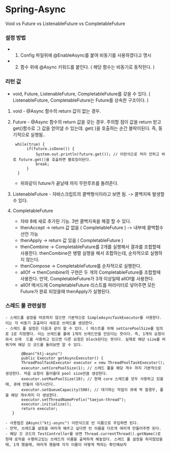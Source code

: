 # Spring-Async
Void vs Future vs ListenableFuture vs CompletableFuture

 ### 설정 방법 
 - 1. Config 파일위에 @EnableAsync를 붙여 비동기를 사용하겠다고 명시
 - 2. 함수 위에 @Async 키워드를 붙인다. ( 해당 함수는 비동기로 동작한다. )

 ### 리턴 값
 - void, Future, ListenableFuture, CompletableFuture를 갖을 수 있다.  ( ListenableFuture, CompletableFuture는 Future를 상속한 구조이다. )
  1. void 
    - @Async 함수의 return 값이 없는 경우. 
  2. Future 
    - @Async 함수의 return 값을 갖는 경우. 주의할 점이 값을 return 받고 get()함수로 그 값을 얻어낼 수 있는데. get( )을 호출하는 순간 블락이된다. 즉, 동기적으로 실행됨..
      ```
       while(true) {
            if(future.isDone()) {
                System.out.println(future.get()); // 이런식으로 처리 안하고 바로 future.get()을 호출하면 블로킹이된다.
                break;
            }
        }
     ```
     - 위와같이 future가 끝날때 까지 무한루프를 돌려준다.
     
  3. ListenableFuture
    - 자바스크립트의 콜백형식이라고 보면 됨. -> 콜백지옥 발생할수 있다.
     
  4. CompletableFuture
      - 자바 8에 새로 추가된 기능. 3번 콜백지옥을 해결 할 수 있다.
      - thenAccept -> return 값 없음 ( CompletableFuture<Void> ) -> 내부에 콜백함수 선언 가능
      - thenApply -> return 값 있음 ( CompletableFuture<T> )
      - thenCombine -> CompletableFuture를 2개를 실행해서 결과를 조합할때 사용한다. thenCombine은 병렬 실행을 해서 조합하는데, 순차적으로 실행하지 않는다.
      - thenCompose -> CompletableFuture를 순차적으로 실행한다.
      -  allOf -> thenCombine의 구현은 두 개의 CompletableFuture를 조합할때 사용한다. 만약, CompletableFuture가 3개 이상일때 allOf를 사용한다.
      - allOf 메서드에 CompletableFuture 리스트를 파라미터로 넣어주면 모든 Future가 완료 되었을때 thenApply가 실행된다.
      
     
### 스레드 풀 관련설정
    - 스레드풀 설정을 따로하지 않으면 기본적으로 SimpleAsyncTaskExecutor를 사용한다. 이는 각 비동기 호출마다 새로운 쓰레드를 생성한다.
    - 스레드 풀 설정은 다음과 같이 할 수 있다. ( 테스트를 위해 setCorePoolSize를 임의로 1로 지정했다. 이는 쓰레드를 풀에 1개의 쓰레드만을 만든다는 뜻이다. 즉, 1개의 요청이 와서 쓰레  드를 사용하고 있으면 다른 요청은 block된다는 뜻이다. 실제로 해당 size를 바꿔가며 해당 깃 코드를 돌려보면 알 수 있다.
    
 ```
        @Bean("ktj-async")
        public Executor getAsyncExecutor() {
        ThreadPoolTaskExecutor executor = new ThreadPoolTaskExecutor();
        executor.setCorePoolSize(1); // 스레드 풀을 해당 개수 까지 기본적으로 생성한다. 처음 요청이 들어올대 pool size만큼 생성한다.
        executor.setMaxPoolSize(10); // 현제 core 스레드를 모두 사용하고 있을때, 큐에 만들어 대기시킨다.
        executor.setQueueCapacity(500); // 대기하는 작업이 큐에 꽉 찰경우, 풀을 해당 개수까지 더 생성한다.
        executor.setThreadNamePrefix("taejun-thread");
        executor.initialize();
        return executor;
    } 
 ```
      
    - 사용법은 @Async("ktj-async") 이런식으로 빈 이름으로 주입하면 된다.
    - 만약, 쓰레드풀 설정을 여러개 해주고 싶다면 빈 이름을 다르게 여러개 만들어주면 된다.
    - 해당 깃 코드의 TestController를 보면 Thread.currentThread().getName()로 현재 로직을 수행하고있는 쓰레드의 이름을 출력하게 해놓았다. 스레드 풀 설정을 하지않았을때, 1개 했을때, 여러개 했을때 각각 이름이 어떻게 찍히는 확인해보자
 
